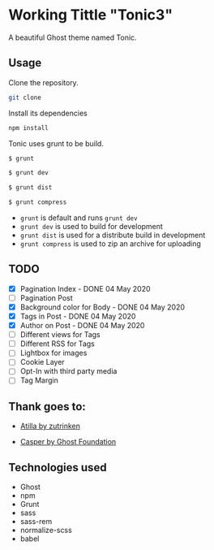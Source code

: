 # Working Tittle "Tonic3"

A beautiful Ghost theme named Tonic.

## Usage

Clone the repository. 

```bash
git clone
```

Install its dependencies

```bash
npm install
```

Tonic uses grunt to be build.

```bash
$ grunt

$ grunt dev

$ grunt dist

$ grunt compress
```
- `grunt` is default and runs `grunt dev`
- `grunt dev` is used to build for development
- `grunt dist` is used for a distribute build in development
- `grunt compress` is used to zip an archive for uploading

## TODO

- [X] Pagination Index - DONE 04 May 2020
- [ ] Pagination Post
- [X] Background color for Body - DONE 04 May 2020
- [X] Tags in Post - DONE 04 May 2020
- [X] Author on Post - DONE 04 May 2020
- [ ] Different views for Tags
- [ ] Different RSS for Tags
- [ ] Lightbox for images
- [ ] Cookie Layer
- [ ] Opt-In with third party media
- [ ] Tag Margin

## Thank goes to:

- [Atilla by zutrinken](https://github.com/zutrinken/attila)

- [Casper by Ghost Foundation](https://github.com/TryGhost/Casper)

## Technologies used

- Ghost
- npm
- Grunt
- sass
- sass-rem
- normalize-scss
- babel